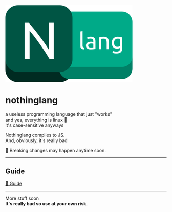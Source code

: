 <img src="nlang.png" alt="nothinglang" align="center">

# nothinglang
a useless programming language that just "works"  
and yes, everything is linux 🐧  
it's case-sensitive anyways  

Nothinglang compiles to JS.  
And, obviously, it's really bad

🚧 Breaking changes may happen anytime soon.
___
## Guide
[📖 Guide](guide.md)

___
More stuff soon  
**It's really bad so use at your own risk**.
